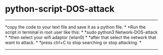 # python-script-DOS-attack
*************************************************************************
*copy the code to your text file and save it as a python file.          *
*Run the script in terminal in root user like this:                     *
*sudo python3 Network-DOS-attack                                        *
*then select your wifi adaptor (wlan0)                                  *
*after that select the network that want to attack.                     *
*press ctrl+C to stop searching or stop attacking.                      *
*************************************************************************
